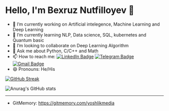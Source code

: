 Hello, I'm Bexruz Nutfilloyev 👋
=======
- 🔭 I’m currently working on Artificial intelegence, Machine Learning and Deep Learning
- 🌱 I’m currently learning NLP, Data science, SQL, kubernetes and Quantum basic
- 👯 I’m looking to collaborate on Deep Learning Algorithm
- 💬 Ask me about Python, C/C++ and Math
- 📫 How to reach me: [![LinkedIn Badge](https://img.shields.io/badge/-Linkedin-white?style=flat-square&logo=Linkedin&logoColor=blue&link=https://github.com/yoshlikmedia)](https://www.linkedin.com/in/bekhruz-nutfilloyev/)
[![Telegram Badge](https://img.shields.io/badge/-Telegram-blue?style=flat-square&logo=Telegram&logoColor=white&link=https://t.me/yoshlik_media)](https://t.me/yoshlik_media)
[![Gmail Badge](https://img.shields.io/badge/-Gmail-c14438?style=flat-square&logo=Gmail&logoColor=white&link=mailto:yoshlikmedia@gmail.com)](mailto:yoshlikmedia@gmail.com)
- 😄 Pronouns: He/His


[![GitHub Streak](https://github-readme-streak-stats.herokuapp.com?user=yoshlikmedia&theme=tokyonight_duo&hide_border=true)](https://git.io/streak-stats)

![Anurag's GitHub stats](https://github-readme-stats.vercel.app/api?username=yoshlikmedia&count_private=true&hide_border=true&show_icons=true&title_color=fff&icon_color=fff&text_color=fff&bg_color=000000)

------------
* GitMemory: https://gitmemory.com/yoshlikmedia
